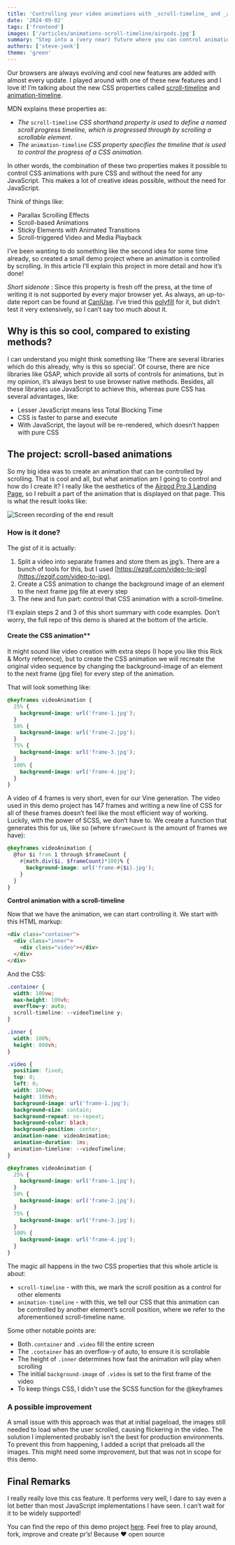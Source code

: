```yaml
---
title: 'Controlling your video animations with _scroll-timeline_ and _animation-timeline_'
date: '2024-09-02'
tags: ['frontend']
images: ['/articles/animations-scroll-timeline/airpods.jpg']
summary: "Step into a (very near) future where you can control animations with pure CSS and without the need for any JavaScript? In this article, I'll show you how to control your animations with the new CSS properties _scroll-timeline_ and _animation-timeline_."
authors: ['steve-jonk']
theme: 'green'
---
```


Our browsers are always evolving and cool new features are added with almost every update. I played around with one of these new features and I love it! I’m talking about the new CSS properties called [scroll-timeline](https://developer.mozilla.org/en-US/docs/Web/CSS/scroll-timeline) and [animation-timeline](https://developer.mozilla.org/en-US/docs/Web/CSS/animation-timeline).

MDN explains these properties as:

- _The_ `scroll-timeline` _CSS shorthand property is used to define a named scroll progress timeline, which is progressed through by scrolling a scrollable element_.
- _The_ `animation-timeline` _CSS property specifies the timeline that is used to control the progress of a CSS animation._

In other words, the combination of these two properties makes it possible to control CSS animations with pure CSS and without the need for any JavaScript. This makes a lot of creative ideas possible, without the need for JavaScript.

Think of things like:

- Parallax Scrolling Effects
- Scroll-based Animations
- Sticky Elements with Animated Transitions
- Scroll-triggered Video and Media Playback

I’ve been wanting to do something like the second idea for some time already, so created a small demo project where an animation is controlled by scrolling. In this article I’ll explain this project in more detail and how it’s done!

_Short sidenote_ : Since this property is fresh off the press, at the time of writing it is not supported by every major browser yet. As always, an up-to-date report can be found at [CanIUse](https://caniuse.com/mdn-css_properties_scroll-timeline). I’ve tried this [polyfill](https://github.com/flackr/scroll-timeline) for it, but didn’t test it very extensively, so I can’t say too much about it.

## Why is this so cool, compared to existing methods?

I can understand you might think something like ‘There are several libraries which do this already, why is this so special’. Of course, there are nice libraries like GSAP, which provide all sorts of controls for animations, but in my opinion, it’s always best to use browser native methods. Besides, all these libraries use JavaScript to achieve this, whereas pure CSS has several advantages, like:

- Lesser JavaScript means less Total Blocking Time
- CSS is faster to parse and execute
- With JavaScript, the layout will be re-rendered, which doesn’t happen with pure CSS

## The project: scroll-based animations

So my big idea was to create an animation that can be controlled by scrolling. That is cool and all, but what animation am I going to control and how do I create it? I really like the aesthetics of the [Airpod Pro 3 Landing Page](https://www.apple.com/airpods-3rd-generation/), so I rebuilt a part of the animation that is displayed on that page. This is what the result looks like:

<div style={{display: 'flex', justifyContent: 'center'}}>
<img src='/articles/animations-scroll-timeline/result.gif' alt='Screen recording of the end result'  />
</div>

### How is it done?

The gist of it is actually:

1. Split a video into separate frames and store them as jpg’s. There are a bunch of tools for this, but I used [https://ezgif.com/video-to-jpg](https://ezgif.com/video-to-jpg).
2. Create a CSS animation to change the background image of an element to the next frame jpg file at every step
3. The new and fun part: control that CSS animation with a scroll-timeline.

I’ll explain steps 2 and 3 of this short summary with code examples. Don’t worry, the full repo of this demo is shared at the bottom of the article.

#### Create the CSS animation**

It might sound like video creation with extra steps (I hope you like this Rick & Morty reference), but to create the CSS animation we will recreate the original video sequence by changing the background-image of an element to the next frame (jpg file) for every step of the animation.

That will look something like:

```css
@keyframes videoAnimation {
  25% {
    background-image: url('frame-1.jpg');
  }
  50% {
    background-image: url('frame-2.jpg');
  }
  75% {
    background-image: url('frame-3.jpg');
  }
  100% {
    background-image: url('frame-4.jpg');
  }
}
```

A video of 4 frames is very short, even for our Vine generation. The video used in this demo project has 147 frames and writing a new line of CSS for all of these frames doesn’t feel like the most efficient way of working. Luckily, with the power of SCSS, we don’t have to. We create a function that generates this for us, like so (where `$frameCount` is the amount of frames we have):

```scss
@keyframes videoAnimation {
  @for $i from 1 through $frameCount {
    #{math.div($i, $frameCount)*100}% {
      background-image: url('frame-#{$i}.jpg');
    }
  }
}
```

**Control animation with a scroll-timeline**

Now that we have the animation, we can start controlling it. We start with this HTML markup:

```html
<div class="container">
  <div class="inner">
    <div class="video"></div>
  </div>
</div>
```

And the CSS:

```scss
.container {
  width: 100vw;
  max-height: 100vh;
  overflow-y: auto;
  scroll-timeline: --videoTimeline y;
}

.inner {
  width: 100%;
  height: 800vh;
}

.video {
  position: fixed;
  top: 0;
  left: 0;
  width: 100vw;
  height: 100vh;
  background-image: url('frame-1.jpg');
  background-size: contain;
  background-repeat: no-repeat;
  background-color: black;
  background-position: center;
  animation-name: videoAnimation;
  animation-duration: 1ms;
  animation-timeline: --videoTimeline;
}

@keyframes videoAnimation {
  25% {
    background-image: url('frame-1.jpg');
  }
  50% {
    background-image: url('frame-2.jpg');
  }
  75% {
    background-image: url('frame-3.jpg');
  }
  100% {
    background-image: url('frame-4.jpg');
  }
}
```

The magic all happens in the two CSS properties that this whole article is about:

- `scroll-timeline` - with this, we mark the scroll position as a control for other elements
- `animation-timeline` - with this, we tell our CSS that this animation can be controlled by another element’s scroll position, where we refer to the aforementioned scroll-timeline name.

Some other notable points are:

- Both`.container` and `.video` fill the entire screen
- The `.container` has an overflow-y of auto, to ensure it is scrollable
- The height of `.inner` determines how fast the animation will play when scrolling
- The initial `background-image` of `.video` is set to the first frame of the video
- To keep things CSS, I didn't use the SCSS function for the @keyframes

### A possible improvement

A small issue with this approach was that at initial pageload, the images still needed to load when the user scrolled, causing flickering in the video. The solution I implemented probably isn’t the best for production environments. To prevent this from happening, I added a script that preloads all the images. This might need some improvement, but that was not in scope for this demo.

## Final Remarks

I really really love this css feature. It performs very well, I dare to say even a lot better than most JavaScript implementations I have seen. I can’t wait for it to be widely supported!

You can find the repo of this demo project [here](https://github.com/SteveJonk/scroll-timeline-try).
Feel free to play around, fork, improve and create pr’s! Because ❤️ open source
